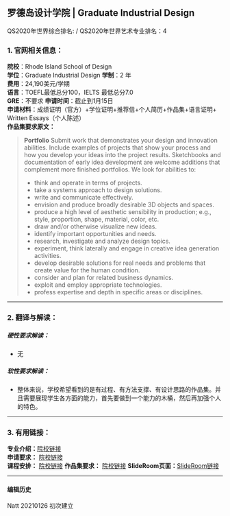 ## 罗德岛设计学院 | Graduate Industrial Design   
QS2020年世界综合排名: /
QS2020年世界艺术专业排名：4



### 1. 官网相关信息：

**院校**：Rhode Island School of Design    
**学位**：Graduate Industrial Design
**学制**：2 年  
**费用**：24,190美元/学期  
**语言**：TOEFL最低总分100，IELTS 最低总分7.0  
**GRE**：不要求 
**申请时间**：截止到1月15日     
**申请材料**：成绩证明（官方）+学位证明+推荐信+个人简历+作品集+语言证明+ Written Essays（个人陈述）    
**作品集要求原文：**   

> **Portfolio**
Submit work that demonstrates your design and innovation abilities. Include examples of projects that show your process and how you develop your ideas into the project results. Sketchbooks and documentation of early idea development are welcome additions that complement more finished portfolios. We look for abilities to:
>
>- think and operate in terms of projects.
>- take a systems approach to design solutions.
>- write and communicate effectively.
>- envision and produce broadly desirable 3D objects and spaces.
>- produce a high level of aesthetic sensibility in production; e.g., style, proportion, shape, material, color, etc.
>- draw and/or otherwise visualize new ideas.
>- identify important opportunities and needs.
>- research, investigate and analyze design topics.
>- experiment, think laterally and engage in creative idea generation activities.
>- develop desirable solutions for real needs and problems that create value for the human condition.
>- consider and plan for related business dynamics.
>- exploit and employ appropriate technologies.
>- profess expertise and depth in specific areas or disciplines.


---


### 2. 翻译与解读：

##### 硬性要求解读：
- 无




##### 软性要求解读：
- 整体来说，学校希望看到的是有过程、有方法支撑、有设计思路的作品集。并且需要展现学生各方面的能力，首先要做到一个能力的木桶，然后再加强个人的特色。

---


### 3. 有用链接：

**专业介绍：**[院校链接](http://www.artcenter.edu/academics/graduate-degrees/industrial-design/overview.html)  
**申请要求：** [院校链接](hhttp://www.artcenter.edu/admissions/graduate-admissions/application-requirements.html)  
**课程安排：** [院校链接](http://www.artcenter.edu/academics/graduate-degrees/industrial-design/course-of-study/overview.html) 
**作品集要求：** [院校链接](http://www.artcenter.edu/admissions/graduate-admissions/portfolio-requirements/requirements-by-major.html)
**SlideRoom页面：**[SlideRoom链接](https://artcenter.slideroom.com/#/Login)



---


#### 编辑历史

Natt 20210126 初次建立  
